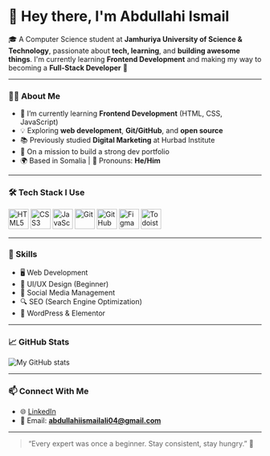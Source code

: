 # 👋 Hey there, I'm Abdullahi Ismail

🎓 A Computer Science student at **Jamhuriya University of Science & Technology**, passionate about **tech, learning**, and **building awesome things**. I'm currently learning **Frontend Development** and making my way to becoming a **Full-Stack Developer** 🚀

---

### 👨‍💻 About Me
- 🌱 I’m currently learning **Frontend Development** (HTML, CSS, JavaScript)
- 💡 Exploring **web development**, **Git/GitHub**, and **open source**
- 📚 Previously studied **Digital Marketing** at Hurbad Institute
- 🎯 On a mission to build a strong dev portfolio
- 🌍 Based in Somalia | 💬 Pronouns: **He/Him**

---

### 🛠️ Tech Stack I Use
<p align="left">
  <img src="https://cdn.jsdelivr.net/gh/devicons/devicon/icons/html5/html5-original.svg" width="40" alt="HTML5"/>
  <img src="https://cdn.jsdelivr.net/gh/devicons/devicon/icons/css3/css3-original.svg" width="40" alt="CSS3"/>
  <img src="https://cdn.jsdelivr.net/gh/devicons/devicon/icons/javascript/javascript-original.svg" width="40" alt="JavaScript"/>
  <img src="https://cdn.jsdelivr.net/gh/devicons/devicon/icons/git/git-original.svg" width="40" alt="Git"/>
  <img src="https://cdn.jsdelivr.net/gh/devicons/devicon/icons/github/github-original.svg" width="40" alt="GitHub"/>
  <img src="https://cdn.jsdelivr.net/gh/devicons/devicon/icons/figma/figma-original.svg" width="40" alt="Figma"/>
  <img src="https://cdn-icons-png.flaticon.com/512/5968/5968831.png" width="40" alt="Todoist" title="ToDoist"/>
</p>


---

### 🔧 Skills
- 🖥️ Web Development  
- 🎨 UI/UX Design (Beginner)  
- 📱 Social Media Management  
- 🔍 SEO (Search Engine Optimization)  
- 🧩 WordPress & Elementor

---

### 📈 GitHub Stats
![My GitHub stats](https://github-readme-stats.vercel.app/api?username=AbdullahiIsmail04&show_icons=true&theme=dracula)

---

### 📫 Connect With Me
- 🌐 [LinkedIn](https://www.linkedin.com/in/abdullahi-ismail-ali-50040b313/)
- 📧 Email: **abdullahiismailali04@gmail.com**

---

> “Every expert was once a beginner. Stay consistent, stay hungry.” 🚀

